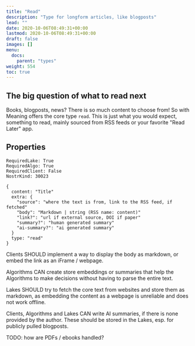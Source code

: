 ```yaml
---
title: "Read"
description: "Type for longform articles, like blogposts"
lead: ""
date: 2020-10-06T08:49:31+00:00
lastmod: 2020-10-06T08:49:31+00:00
draft: false
images: []
menu:
  docs:
    parent: "types"
weight: 554
toc: true
---
```


## The big question of what to read next

Books, blogposts, news? There is so much content to choose from! So with Meaning offers the core type `read`. This is just what you would expect, something to read, mainly sourced from RSS feeds or your favorite "Read Later" app.


## Properties

```
RequiredLake: True
RequiredAlgo: True
RequiredClient: False
NostrKind: 30023

{
  content: "Title"
  extra: {
    "source": "where the text is from, link to the RSS feed, if fetched"
    "body": "Markdown | string (RSS name: content)"
    "link?": "url if external source, DOI if paper"
    "summary?": "human generated summary"
    "ai-summary?": "ai generated summary"
  }
  type: "read"
}

```

Clients SHOULD implement a way to display the body as markdown, or embed the link as an iFrame / webpage.

Algorithms CAN create store embeddings or summaries that help the Algorithms to make decisions without having to parse the entire text.

Lakes SHOULD try to fetch the core text from websites and store them as markdown, as embedding the content as a webpage is unreliable and does not work offline.

Clients, Algorithms and Lakes CAN write AI summaries, if there is none provided by the author. These should be stored in the Lakes, esp. for publicly pulled blogposts.

TODO: how are PDFs / ebooks handled?